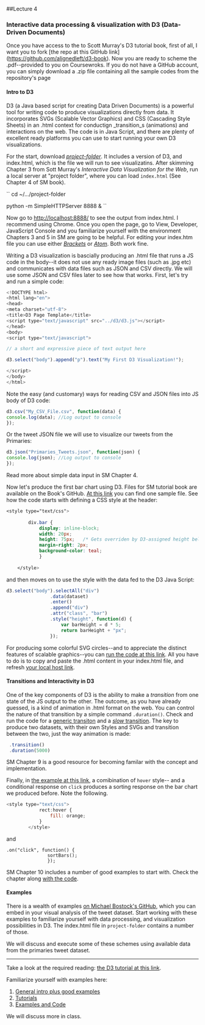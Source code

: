 ##Lecture 4

### Interactive data processing & visualization with D3 (Data-Driven Documents)

Once you have access to the to Scott Murray's D3 tutorial book, first of all, I want you to fork [the repo at this GitHub link] (https://github.com/alignedleft/d3-book). Now you are ready to scheme the .pdf--provided to you on Coursewroks. If you do not have a GitHub account, you can simply download a .zip file containing all the sample codes from the repository's page 

#### Intro to D3

D3 (a Java based script for creating Data Driven Documents) is a powerful tool for writing code to produce visualizations directly from data. It incorporates SVGs (Scalable Vector Graphics) and CSS (Cascading Style Sheets) in an .html context for conductign _transition_s (animations) and interactions on the web. The code is in Java Script, and there are plenty of excellent ready platforms you can use to start running your own D3 visualizations. 

For the start, download [_project-folder_](https://www.dropbox.com/sh/39zdj9k1s1b7pgg/AAArnmc9Lhjf3wBoIW0YrQGqa?dl=0). It includes a version of D3, and index.html, which is the file we will run to see visualizatins. After skimming Chapter 3 from Sott Murray's _Interactive Data Visualization for the Web_, run a local server at "project folder", where you can load `index.html` (See Chapter 4 of SM book). 

``
cd ~/.../project-folder

python -m SimpleHTTPServer 8888 &
``

Now go to <http://localhost:8888/> to see the output from index.html. I recommend using Chrome. Once you open the page, go to View, Developer, JavaScript Console and you familiarize yourself with the environment Chapters 3 and 5 in SM are going to be helpful. For editing your index.htm file you can use either [_Brackets_](http://brackets.io/) or [_Atom_](https://atom.io/). Both work fine. 

Writing a D3 visualization is bascially producing an .html file that runs a JS code in the body--it does not use any ready image files (such as .jpg etc) and communicates with data files such as JSON and CSV directly. We will use some JSON and CSV files later to see how that works. First, let's try and run a simple code:

```javascript
<!DOCTYPE html>
<html lang="en">
<head>
<meta charset="utf-8">
<title>D3 Page Template</title>
<script type="text/javascript" src="../d3/d3.js"></script>
</head>
<body>
<script type="text/javascript">

// a short and expressive piece of text output here

d3.select("body").append("p").text("My First D3 Visualization!");

</script>
</body>
</html>
```

Note the easy (and customary) ways for reading CSV and JSON files into JS body of D3 code:

```javascript
d3.csv("My_CSV_File.csv", function(data) {
console.log(data); //Log output to console
});
```

Or the tweet JSON file we will use to visualize our tweets from the Primaries:

```javascript
d3.json("Primaries_Tweets.json", function(json) {
console.log(json); //Log output to console
});
```

Read more about simple data input in SM Chapter 4.

Now let's produce the first bar chart using D3. Files for SM tutorial book are available on the Book's GitHub. [At this link](https://github.com/hassanpour/d3-book/blob/master/chapter_06/05_power_of_data_more_points.html) you can find one sample file. See how the code starts with defining a CSS style at the header:

```css
<style type="text/css">
		
		div.bar {
			display: inline-block;
			width: 20px;
			height: 75px;	/* Gets overriden by D3-assigned height below */
			margin-right: 2px;
			background-color: teal;
			}
		
	</style>
```
and then moves on to use the style with the data fed to the D3 Java Script:

```javascript
d3.select("body").selectAll("div")
				.data(dataset)
				.enter()
				.append("div")
				.attr("class", "bar")
				.style("height", function(d) {
					var barHeight = d * 5;
					return barHeight + "px";
				});

```

For producing some colorful SVG circles--and to appreciate the distinct features of scalable graphics--you can [run the code at this link](https://github.com/hassanpour/d3-book/blob/master/chapter_06/11_drawing_svgs_color.html). All you have to do is to copy and paste the .html content in your index.html file, and refresh [your local host link](http://localhost:8888/).

#### Transitions and Interactivity in D3

One of the key components of D3 is the ability to make a _transition_ from one state of the JS output to the other. The outcome, as you have already guessed, is a kind of animation in .html format on the web. You can control the nature of that transition by a simple command ```.duration()```. Check and run the code for a [generic transiton](https://github.com/hassanpour/d3-book/blob/master/chapter_09/05_transition.html) and a [_slow_ transition](https://github.com/hassanpour/d3-book/blob/master/chapter_09/08_duration_slow_labels_fixed.html). The key to produce two datasets, with their own Styles and SVGs and transition between the two, just the way animation is made:

```javascript
 .transition()							
 .duration(5000)
 ```
 SM Chapter 9 is a good resource for becoming familar with the concept and implementation.
 
 Finally, in [the example at this link](https://github.com/hassanpour/d3-book/blob/master/chapter_10/08_sort_hover.html), a comibination of ```hover``` style-- and a conditional response on ```click``` produces a sorting response on the bar chart we produced before. Note the following. 
 

```javascript
<style type="text/css">
			rect:hover {
				fill: orange;
			}
		</style>
```

and 

```javascrip
.on("click", function() {
			   sortBars();
			   });
```

SM Chapter 10 includes a number of good examples to start with. Check the chapter along [with the code](https://github.com/hassanpour/d3-book).

#### Examples

There is a wealth of examples [on Michael Bostock's GitHub](https://github.com/mbostock/d3/wiki/Gallery), which you can embed in your visual analysis of the tweet dataset. Start working with these examples to familiarize yourself with data processing, and visualization possibilities in D3. The index.html file in ```project-folder``` contains a number of those. 

We will discuss and execute some of these schemes using available data from the primaries tweet dataset. 



----

Take a look at the required reading: [the D3 tutorial at this link](http://alignedleft.com/tutorials).

Familiarize yourself with examples here: 

1. [General intro plus good examples](http://d3js.org/)
2. [Tutorials](https://github.com/mbostock/d3/wiki/Tutorials)
3. [Examples and Code](https://github.com/mbostock/d3/wiki/Gallery)

We will discuss more in class.


